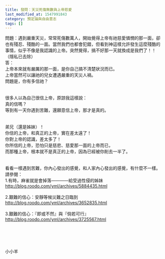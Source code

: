 ```yaml
---
title: 發問：天災死傷無數與上帝慈愛
last_modified_at: 1547991843
category: 預定論與自由意志
tags: []
---
```


問題：遇到嚴重天災，常常死傷數萬人，開始覺得上帝有祂慈愛憐憫的那一面，卻也有殘忍、殘酷的一面。當然我們也都會犯錯，但看到神這樣允許發生這麼殘酷的事情，似乎不像是我認識的上帝。突然覺得，搞不好那一天就換成是我們了！！ （隱私已去除）<!--more--><br>答：<br>上帝本來就有嚴厲的那一面，是你自己搞不清楚狀況而已。<br>上帝當然可以讓祂的兒女遭遇嚴重的天災人禍。<br>問題是，你有多信祂？<br><br> <br>很多人以為自己很信上帝，原諒我這樣說：<br>真的信嗎？<br>等到有一天你遇到苦難，還願意信上帝，那才是真的。<br><br> <br>弟兄（還是姊妹）！<br>你信的上帝，和真正的上帝，實在差太遠了！<br>你對上帝的認識，差太多了！<br>你所信的上帝，恐怕只是慈悲、慈愛那一面的上帝而已，<br>而那種上帝，根本就不是真正的上帝，因為已經被你削去一半了。<br><br> <br>看看一樣遇到苦難，你內心發出的感覺，和人家內心發出的感覺，有什麼不一樣。 <br>請參閱：<br>1.有時，麻雀就是會掉落————給受過性侵的姊妹 <br>http://blog.roodo.com/yml/archives/5884435.html<br> <br>2.艱難的信心：安靜等候災難之日臨到<br>http://blog.roodo.com/yml/archives/3652835.html<br><br>3.艱難的信心：『即或不然』與『倘若可行』<br>http://blog.roodo.com/yml/archives/3725567.html<br><br><br><br><br><br>小小羊<br><br><br><br><br><br>
